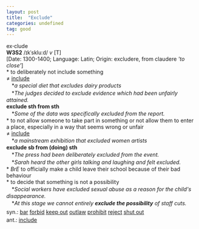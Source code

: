 ```yaml
---
layout: post
title:  "Exclude"
categories: undefined
tag: good
---
```

<DIV style="MARGIN: 0px 0px 5px">ex<B>·</B>clude<BR><B>W3S2</B> /ɪkˈskluːd/ <I>v</I> [T] <BR>[Date: 1300-1400; Language: Latin; Origin: excludere, from claudere <I>'to close'</I>]<BR>* to deliberately not include something<BR>≠ <A href="{{ site.baseurl }}/include"><U>include</U></A><BR>　*<I>a special diet that excludes dairy products</I><BR>　*<I>The judges decided to exclude evidence which had been unfairly attained.</I><BR><B>exclude sth from sth</B><BR>　*<I>Some of the data was specifically excluded from the report.</I><BR>* to not allow someone to take part in something or not allow them to enter a place, especially in a way that seems wrong or unfair<BR>≠ <A href="{{ site.baseurl }}/include"><U>include</U></A><BR>　*<I>a mainstream exhibition that excluded women artists</I><BR><B>exclude sb from (doing) sth</B><BR>　*<I>The press had been deliberately excluded from the event.</I><BR>　*<I>Sarah heard the other girls talking and laughing and felt excluded.</I><BR>* <I>BrE</I> to officially make a child leave their school because of their bad behaviour<BR>* to decide that something is not a possibility<BR>　*<I>Social workers have excluded sexual abuse as a reason for the child's disappearance.</I><BR>　*<I>At this stage we cannot entirely <B>exclude the possibility</B> of staff cuts.</I></DIV>
<DIV style="MARGIN: 0px 0px 5px">
<DIV style="MARGIN: 4px 0px">syn.: <A href="{{ site.baseurl }}/bar"><U>bar</U></A> <A href="{{ site.baseurl }}/forbid"><U>forbid</U></A> <A href="{{ site.baseurl }}/keep%20out"><U>keep out</U></A> <A href="{{ site.baseurl }}/outlaw"><U>outlaw</U></A> <A href="{{ site.baseurl }}/prohibit"><U>prohibit</U></A> <A href="{{ site.baseurl }}/reject"><U>reject</U></A> <A href="{{ site.baseurl }}/shut%20out"><U>shut out</U></A></DIV>
<DIV style="MARGIN: 4px 0px">ant.: <A href="{{ site.baseurl }}/include"><U>include</U></A></DIV></DIV>
